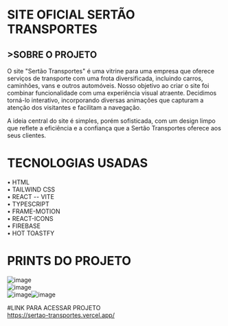 # SITE OFICIAL SERTÃO TRANSPORTES

## >SOBRE O PROJETO
O site "Sertão Transportes" é uma vitrine para uma empresa que oferece serviços de transporte com uma frota diversificada, incluindo carros, caminhões, vans e outros automóveis. Nosso objetivo ao criar o site foi combinar funcionalidade com uma experiência visual atraente. Decidimos torná-lo interativo, incorporando diversas animações que capturam a atenção dos visitantes e facilitam a navegação. 

A ideia central do site é simples, porém sofisticada, com um design limpo que reflete a eficiência e a confiança que a Sertão Transportes oferece aos seus clientes.

# TECNOLOGIAS USADAS

• HTML </br>
• TAILWIND CSS</br>
• REACT -- VITE</br>
• TYPESCRIPT </br>
• FRAME-MOTION</br>
• REACT-ICONS</br>
• FIREBASE</br>
• HOT TOASTFY</br>

# PRINTS DO PROJETO

![image](https://github.com/user-attachments/assets/5281dc7a-07bc-46b9-8460-53c82a20d213) <br/>
![image](https://github.com/user-attachments/assets/a4faf044-90d9-4099-a9e9-89eaa86edec4) <br/>
![image](https://github.com/user-attachments/assets/e3a8dec7-1630-49aa-9a2a-02d530363c42)![image](https://github.com/user-attachments/assets/b531ab80-8a36-44d1-b112-85bcbbc3d91b)




#LINK PARA ACESSAR PROJETO </br>
https://sertao-transportes.vercel.app/
</br>
